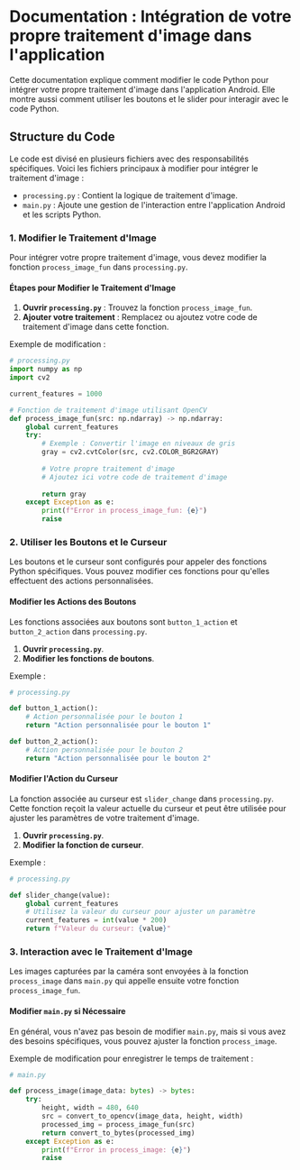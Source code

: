 # Documentation : Intégration de votre propre traitement d'image dans l'application

Cette documentation explique comment modifier le code Python pour intégrer votre propre traitement d'image dans l'application Android. Elle montre aussi comment utiliser les boutons et le slider pour interagir avec le code Python.

## Structure du Code

Le code est divisé en plusieurs fichiers avec des responsabilités spécifiques. Voici les fichiers principaux à modifier pour intégrer le traitement d'image :

- `processing.py` : Contient la logique de traitement d'image.
- `main.py` : Ajoute une gestion de l'interaction entre l'application Android et les scripts Python.

### 1. Modifier le Traitement d'Image

Pour intégrer votre propre traitement d'image, vous devez modifier la fonction `process_image_fun` dans `processing.py`.

#### Étapes pour Modifier le Traitement d'Image

1. **Ouvrir `processing.py`** : Trouvez la fonction `process_image_fun`.
2. **Ajouter votre traitement** : Remplacez ou ajoutez votre code de traitement d'image dans cette fonction.

Exemple de modification :
```python
# processing.py
import numpy as np
import cv2

current_features = 1000

# Fonction de traitement d'image utilisant OpenCV
def process_image_fun(src: np.ndarray) -> np.ndarray:
    global current_features
    try:
        # Exemple : Convertir l'image en niveaux de gris
        gray = cv2.cvtColor(src, cv2.COLOR_BGR2GRAY)
        
        # Votre propre traitement d'image
        # Ajoutez ici votre code de traitement d'image
        
        return gray
    except Exception as e:
        print(f"Error in process_image_fun: {e}")
        raise
```

### 2. Utiliser les Boutons et le Curseur

Les boutons et le curseur sont configurés pour appeler des fonctions Python spécifiques. Vous pouvez modifier ces fonctions pour qu'elles effectuent des actions personnalisées.

#### Modifier les Actions des Boutons

Les fonctions associées aux boutons sont `button_1_action` et `button_2_action` dans `processing.py`.

1. **Ouvrir `processing.py`**.
2. **Modifier les fonctions de boutons**.

Exemple :
```python
# processing.py

def button_1_action():
    # Action personnalisée pour le bouton 1
    return "Action personnalisée pour le bouton 1"

def button_2_action():
    # Action personnalisée pour le bouton 2
    return "Action personnalisée pour le bouton 2"
```

#### Modifier l'Action du Curseur

La fonction associée au curseur est `slider_change` dans `processing.py`. Cette fonction reçoit la valeur actuelle du curseur et peut être utilisée pour ajuster les paramètres de votre traitement d'image.

1. **Ouvrir `processing.py`**.
2. **Modifier la fonction de curseur**.

Exemple :
```python
# processing.py

def slider_change(value):
    global current_features
    # Utilisez la valeur du curseur pour ajuster un paramètre
    current_features = int(value * 200)
    return f"Valeur du curseur: {value}"
```

### 3. Interaction avec le Traitement d'Image

Les images capturées par la caméra sont envoyées à la fonction `process_image` dans `main.py` qui appelle ensuite votre fonction `process_image_fun`.

#### Modifier `main.py` si Nécessaire

En général, vous n'avez pas besoin de modifier `main.py`, mais si vous avez des besoins spécifiques, vous pouvez ajuster la fonction `process_image`.

Exemple de modification pour enregistrer le temps de traitement :
```python
# main.py

def process_image(image_data: bytes) -> bytes:
    try:
        height, width = 480, 640
        src = convert_to_opencv(image_data, height, width)
        processed_img = process_image_fun(src)
        return convert_to_bytes(processed_img)
    except Exception as e:
        print(f"Error in process_image: {e}")
        raise
```
